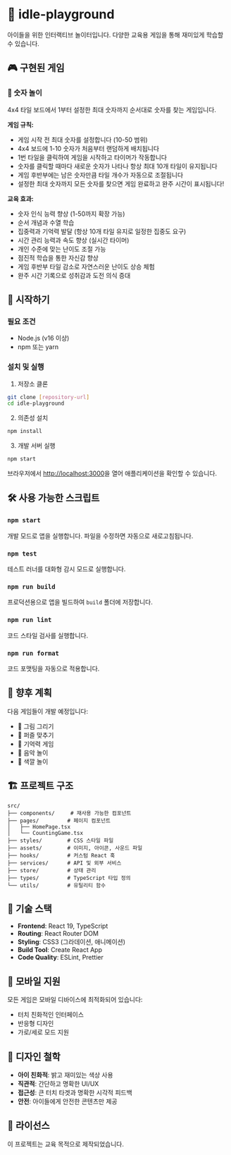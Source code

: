 # 🎨 idle-playground

아이들을 위한 인터랙티브 놀이터입니다. 다양한 교육용 게임을 통해 재미있게 학습할 수 있습니다.

## 🎮 구현된 게임

### 🔢 숫자 놀이

4x4 타일 보드에서 1부터 설정한 최대 숫자까지 순서대로 숫자를 찾는 게임입니다.

**게임 규칙:**

- 게임 시작 전 최대 숫자를 설정합니다 (10-50 범위)
- 4x4 보드에 1-10 숫자가 처음부터 랜덤하게 배치됩니다
- 1번 타일을 클릭하여 게임을 시작하고 타이머가 작동합니다
- 숫자를 클릭할 때마다 새로운 숫자가 나타나 항상 최대 10개 타일이 유지됩니다
- 게임 후반부에는 남은 숫자만큼 타일 개수가 자동으로 조절됩니다
- 설정한 최대 숫자까지 모든 숫자를 찾으면 게임 완료하고 완주 시간이 표시됩니다!

**교육 효과:**

- 숫자 인식 능력 향상 (1-50까지 확장 가능)
- 순서 개념과 수열 학습
- 집중력과 기억력 발달 (항상 10개 타일 유지로 일정한 집중도 요구)
- 시간 관리 능력과 속도 향상 (실시간 타이머)
- 개인 수준에 맞는 난이도 조절 가능
- 점진적 학습을 통한 자신감 향상
- 게임 후반부 타일 감소로 자연스러운 난이도 상승 체험
- 완주 시간 기록으로 성취감과 도전 의식 증대

## 🚀 시작하기

### 필요 조건

- Node.js (v16 이상)
- npm 또는 yarn

### 설치 및 실행

1. 저장소 클론

```bash
git clone [repository-url]
cd idle-playground
```

2. 의존성 설치

```bash
npm install
```

3. 개발 서버 실행

```bash
npm start
```

브라우저에서 [http://localhost:3000](http://localhost:3000)을 열어 애플리케이션을 확인할 수 있습니다.

## 🛠️ 사용 가능한 스크립트

### `npm start`

개발 모드로 앱을 실행합니다. 파일을 수정하면 자동으로 새로고침됩니다.

### `npm test`

테스트 러너를 대화형 감시 모드로 실행합니다.

### `npm run build`

프로덕션용으로 앱을 빌드하여 `build` 폴더에 저장합니다.

### `npm run lint`

코드 스타일 검사를 실행합니다.

### `npm run format`

코드 포맷팅을 자동으로 적용합니다.

## 🎯 향후 계획

다음 게임들이 개발 예정입니다:

- 🎨 그림 그리기
- 🧩 퍼즐 맞추기  
- 🧠 기억력 게임
- 🎵 음악 놀이
- 🌈 색깔 놀이

## 🏗️ 프로젝트 구조

```
src/
├── components/     # 재사용 가능한 컴포넌트
├── pages/         # 페이지 컴포넌트
│   ├── HomePage.tsx
│   └── CountingGame.tsx
├── styles/        # CSS 스타일 파일
├── assets/        # 이미지, 아이콘, 사운드 파일
├── hooks/         # 커스텀 React 훅
├── services/      # API 및 외부 서비스
├── store/         # 상태 관리
├── types/         # TypeScript 타입 정의
└── utils/         # 유틸리티 함수
```

## 🔧 기술 스택

- **Frontend**: React 19, TypeScript
- **Routing**: React Router DOM
- **Styling**: CSS3 (그라데이션, 애니메이션)
- **Build Tool**: Create React App
- **Code Quality**: ESLint, Prettier

## 📱 모바일 지원

모든 게임은 모바일 디바이스에 최적화되어 있습니다:

- 터치 친화적인 인터페이스
- 반응형 디자인
- 가로/세로 모드 지원

## 🎨 디자인 철학

- **아이 친화적**: 밝고 재미있는 색상 사용
- **직관적**: 간단하고 명확한 UI/UX
- **접근성**: 큰 터치 타겟과 명확한 시각적 피드백
- **안전**: 아이들에게 안전한 콘텐츠만 제공

## 📄 라이선스

이 프로젝트는 교육 목적으로 제작되었습니다.
